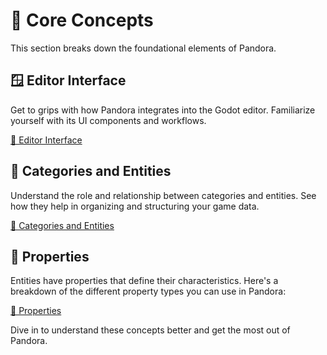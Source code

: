 # 🧩 Core Concepts

This section breaks down the foundational elements of Pandora.

## 🪟 Editor Interface
Get to grips with how Pandora integrates into the Godot editor. Familiarize yourself with its UI components and workflows.

[🔹 Editor Interface](/concepts/editor.md)

## 🐲 Categories and Entities
Understand the role and relationship between categories and entities. See how they help in organizing and structuring your game data.

[🔹 Categories and Entities](/concepts/entities.md)

## 🔮 Properties
Entities have properties that define their characteristics. Here's a breakdown of the different property types you can use in Pandora:

[🔹 Properties](/concepts/properties/)

Dive in to understand these concepts better and get the most out of Pandora.